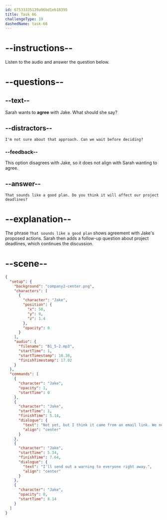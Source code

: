 ```yaml
---
id: 67533335139a96bd1eb18395
title: Task 66
challengeType: 19
dashedName: task-66
---
```

<!-- Jake: Not yet, but I think it came from an email link. We need to investigate quickly. I'll send out a warning to everyone right away. -->

<!-- SPEAKING -->

# --instructions--

Listen to the audio and answer the question below.

# --questions--

## --text--

Sarah wants to **agree** with Jake. What should she say?

## --distractors--

`I'm not sure about that approach. Can we wait before deciding?`

### --feedback--

This option disagrees with Jake, so it does not align with Sarah wanting to agree.

## --answer--

`That sounds like a good plan. Do you think it will affect our project deadlines?`

# --explanation--

The phrase `That sounds like a good plan` shows agreement with Jake's proposed actions. Sarah then adds a follow-up question about project deadlines, which continues the discussion.

# --scene--

```json
{
  "setup": {
    "background": "company2-center.png",
    "characters": [
      {
        "character": "Jake",
        "position": {
          "x": 50,
          "y": 0,
          "z": 1.4
        },
        "opacity": 0
      }
    ],
    "audio": {
      "filename": "B1_5-2.mp3",
      "startTime": 1,
      "startTimestamp": 10.38,
      "finishTimestamp": 17.02
    }
  },
  "commands": [
    {
      "character": "Jake",
      "opacity": 1,
      "startTime": 0
    },
    {
      "character": "Jake",
      "startTime": 1,
      "finishTime": 5.14,
      "dialogue": {
        "text": "Not yet, but I think it came from an email link. We need to investigate quickly.",
        "align": "center"
      }
    },
    {
      "character": "Jake",
      "startTime": 5.34,
      "finishTime": 7.64,
      "dialogue": {
        "text": "I'll send out a warning to everyone right away.",
        "align": "center"
      }
    },
    {
      "character": "Jake",
      "opacity": 0,
      "startTime": 8.14
    }
  ]
}
```

